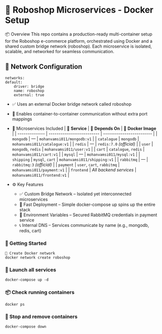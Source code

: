 # 🤖 Roboshop Microservices - Docker Setup
📦 Overview
This repo contains a production-ready multi-container setup for the Roboshop e-commerce platform, orchestrated using Docker and a shared custom bridge network (roboshop). Each microservice is isolated, scalable, and networked for seamless communication.

## 🧱 Network Configuration
    networks:
    default:
        driver: bridge
        name: roboshop
        external: true


* ✅ Uses an external Docker bridge network called roboshop
* 💬 Enables container-to-container communication without extra port mappings

* 🔧 Microservices Included
    | 🧩 **Service** | 🔗 **Depends On**         | 📸 **Docker Image**      |
    | -------------- | -------------------------- | ------------------------- |
    | `mongodb`      | —                          | `mohanvamsi011/mongodb:v1`   |
    | `catalogue`    | `mongodb`                  | `mohanvamsi011/catalogue:v1` |
    | `redis`        | —                          | `redis:7.0` *(official)*  |
    | `user`         | `mongodb`, `redis`         | `mohanvamsi011/user:v1`      |
    | `cart`         | `catalogue`, `redis`       | `mohanvamsi011/cart:v1`      |
    | `mysql`        | —                          | `mohanvamsi011/mysql:v1`     |
    | `shipping`     | `mysql`, `cart`            | `mohanvamsi011/shipping:v1`  |
    | `rabbitmq`     | —                          | `rabbitmq:3` *(official)* |
    | `payment`      | `user`, `cart`, `rabbitmq` | `mohanvamsi011/payment:v1`   |
    | `frontend`     | *All backend services*     | `mohanvamsi011/frontend:v1`  |




* ⚙️ Key Features
    - ✅ Custom Bridge Network – Isolated yet interconnected microservices
    - 🚀 Fast Deployment – Simple docker-compose up spins up the entire stack
    - 🔐 Environment Variables – Secured RabbitMQ credentials in payment service
    - 📞 Internal DNS – Services communicate by name (e.g., mongodb, redis, cart)


### 🏁 Getting Started
    🔧 Create Docker network
    docker network create roboshop

### 🚀 Launch all services
    docker-compose up -d

### 📦 Check running containers
    docker ps

### 🧹 Stop and remove containers
    docker-compose down